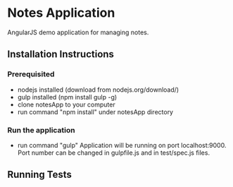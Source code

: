 # Notes Application
AngularJS demo application for managing notes.
## Installation Instructions

### Prerequisited
- nodejs installed (download from nodejs.org/download/)
- gulp installed (npm install gulp -g)
- clone notesApp to your computer
- run command "npm install" under notesApp directory

### Run the application
- run command "gulp"
Application will be running on port localhost:9000. Port number can be changed in gulpfile.js and in test/spec.js files.

## Running Tests



